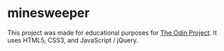 # minesweeper

This project was made for educational purposes for [The Odin Project](https://www.theodinproject.com/courses/javascript-and-jquery/lessons/minesweeper). It uses HTML5, CSS3, and JavaScript / jQuery.
